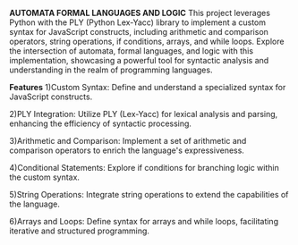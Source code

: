 **AUTOMATA FORMAL LANGUAGES AND LOGIC**
This project leverages Python with the PLY (Python Lex-Yacc) library to implement a custom syntax for JavaScript constructs, including arithmetic and comparison operators, string operations, if conditions, arrays, and while loops. Explore the intersection of automata, formal languages, and logic with this implementation, showcasing a powerful tool for syntactic analysis and understanding in the realm of programming languages.

**Features**
1)Custom Syntax: Define and understand a specialized syntax for JavaScript constructs.

2)PLY Integration: Utilize PLY (Lex-Yacc) for lexical analysis and parsing, enhancing the efficiency of syntactic processing.

3)Arithmetic and Comparison: Implement a set of arithmetic and comparison operators to enrich the language's expressiveness.

4)Conditional Statements: Explore if conditions for branching logic within the custom syntax.

5)String Operations: Integrate string operations to extend the capabilities of the language.

6)Arrays and Loops: Define syntax for arrays and while loops, facilitating iterative and structured programming.
